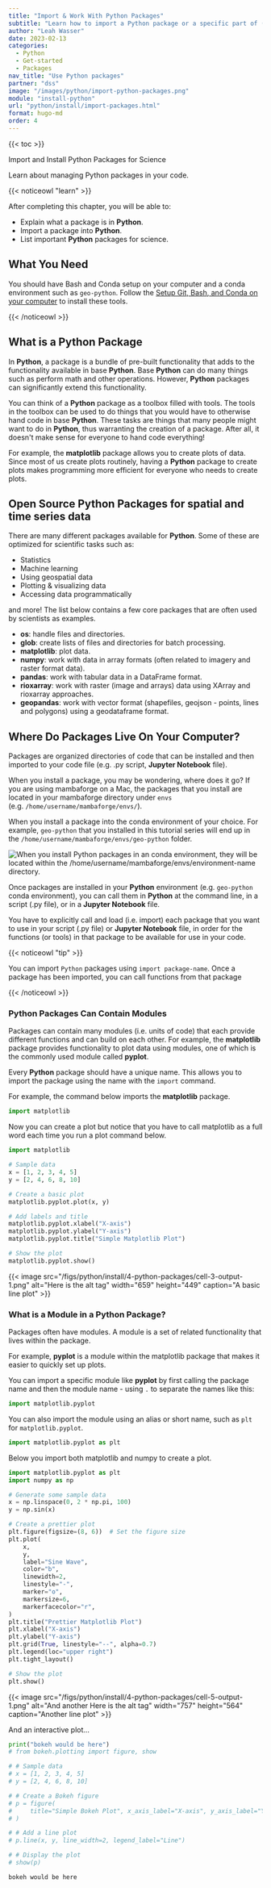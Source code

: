 ```yaml
---
title: "Import & Work With Python Packages"
subtitle: "Learn how to import a Python package or a specific part of (a module, class or function) a Python package. You will also learn about package aliases in Python. "
author: "Leah Wasser"
date: 2023-02-13
categories:
  - Python
  - Get-started
  - Packages
nav_title: "Use Python packages"
partner: "dss"
image: "/images/python/import-python-packages.png"
module: "install-python"
url: "python/install/import-packages.html"
format: hugo-md
order: 4
---
```


{{< toc >}}

Import and Install Python Packages for Science

Learn about managing Python packages in your code.

{{< noticeowl "learn" >}}

After completing this chapter, you will be able to:

* Explain what a package is in **Python**.
* Import a package into **Python**.
* List important **Python** packages for science.

## <i class="fa-solid fa-square-check"></i> What You Need

You should have Bash and Conda setup on your computer and a conda environment such as `geo-python`. Follow the <a href="/setup-geo-python/">Setup Git, Bash, and Conda on your computer</a> to install these tools.

{{< /noticeowl >}}

## What is a Python Package

In **Python**, a package is a bundle of pre-built functionality that adds to the functionality available in base **Python**. Base **Python** can do many things such as perform math and other operations. However, **Python** packages can significantly extend this functionality.

You can think of a **Python** package as a toolbox filled with tools. The tools in the toolbox can be used to do things that you would have to otherwise hand code in base **Python**. These tasks are things that many people might want to do in **Python**, thus warranting the creation of a package. After all, it doesn't make sense for everyone to hand code everything!

For example, the **matplotlib** package allows you to create plots of data. Since most of us create plots routinely, having a **Python** package to create plots makes programming more efficient for everyone who needs to create plots.

## Open Source Python Packages for spatial and time series data

There are many different packages available for **Python**. Some of these are optimized for scientific tasks such as:

-   Statistics
-   Machine learning
-   Using geospatial data
-   Plotting & visualizing data
-   Accessing data programmatically

and more! The list below contains a few core packages that are often
used by scientists as examples.

-   **os**: handle files and directories.
-   **glob**: create lists of files and directories for batch processing.
-   **matplotlib**: plot data.
-   **numpy**: work with data in array formats (often related to imagery and raster format data).
-   **pandas**: work with tabular data in a DataFrame format.
-   **rioxarray**: work with raster (image and arrays) data using XArray and rioxarray approaches.
-   **geopandas**: work with vector format (shapefiles, geojson - points, lines and polygons) using a geodataframe format.

## Where Do Packages Live On Your Computer?

Packages are organized directories of code that can be installed and then imported to your code file (e.g. .py script, **Jupyter Notebook** file).

When you install a package, you may be wondering, where does it go? If you are
using mambaforge on a Mac, the packages that you install are located in your mambaforge directory under `envs` (e.g. `/home/username/mambaforge/envs/`).

When you install a package into the conda environment of your choice. For example, `geo-python` that you installed in this tutorial series will end up in the `/home/username/mambaforge/envs/geo-python` folder.

<img src="../images/python/conda-environment-python-packages.png" title="When you install Python packages in an conda environment, they will be located within the /home/username/mambaforge/envs/environment-name directory." data-fig-alt="Image showing a directory structure within the folder /username/mambaforge/envs/environment-name. Within the directory there is a conda-meta directory that contains a list of all of the packages that are in your environment. " alt="When you install Python packages in an conda environment, they will be located within the /home/username/mambaforge/envs/environment-name directory." />

Once packages are installed in your **Python** environment (e.g. `geo-python` conda environment), you can call them in **Python** at the command line, in a script (.py file), or in a **Jupyter Notebook** file.

You have to explicitly call and load (i.e. import) each package that you want to use in your script (.py file) or **Jupyter Notebook** file, in order for the functions (or tools) in that package to be available for use in your code.

{{< noticeowl "tip" >}}

You can import `Python` packages using `import package-name`. Once a package has been imported, you can call functions from that package

{{< /noticeowl >}}

### Python Packages Can Contain Modules

Packages can contain many modules (i.e. units of code) that each provide different functions and can build on each other. For example, the **matplotlib** package provides functionality to plot data using modules, one of which is the commonly used module called **pyplot**.

Every **Python** package should have a unique name. This allows you to import the package using the name with the `import` command.

For example, the command below imports the **matplotlib** package.

``` python
import matplotlib
```

Now you can create a plot but notice that you have to call
matplotlib as a full word each time you run a plot command below.

``` python
import matplotlib

# Sample data
x = [1, 2, 3, 4, 5]
y = [2, 4, 6, 8, 10]

# Create a basic plot
matplotlib.pyplot.plot(x, y)

# Add labels and title
matplotlib.pyplot.xlabel("X-axis")
matplotlib.pyplot.ylabel("Y-axis")
matplotlib.pyplot.title("Simple Matplotlib Plot")

# Show the plot
matplotlib.pyplot.show()
```

{{< image src="/figs/python/install/4-python-packages/cell-3-output-1.png" alt="Here is the alt tag" width="659" height="449" caption="A basic line plot" >}}

### What is a Module in a Python Package?

Packages often have modules. A module is a set of related functionality that lives within the package.

For example, **pyplot** is a module within the matplotlib package that makes it easier to quickly set up plots.

You can import a specific module like **pyplot** by first calling the package name and then the module name - using `.` to separate the names like this:

``` python
import matplotlib.pyplot
```

You can also import the module using an alias or short name, such as `plt` for `matplotlib.pyplot`.

``` python
import matplotlib.pyplot as plt
```

Below you import both matplotlib and numpy to create a plot.

``` python
import matplotlib.pyplot as plt
import numpy as np

# Generate some sample data
x = np.linspace(0, 2 * np.pi, 100)
y = np.sin(x)

# Create a prettier plot
plt.figure(figsize=(8, 6))  # Set the figure size
plt.plot(
    x,
    y,
    label="Sine Wave",
    color="b",
    linewidth=2,
    linestyle="-",
    marker="o",
    markersize=6,
    markerfacecolor="r",
)
plt.title("Prettier Matplotlib Plot")
plt.xlabel("X-axis")
plt.ylabel("Y-axis")
plt.grid(True, linestyle="--", alpha=0.7)
plt.legend(loc="upper right")
plt.tight_layout()  

# Show the plot
plt.show()
```

{{< image src="/figs/python/install/4-python-packages/cell-5-output-1.png" alt="And another Here is the alt tag" width="757" height="564" caption="Another line plot" >}}

And an interactive plot...

``` python
print("bokeh would be here")
# from bokeh.plotting import figure, show

# # Sample data
# x = [1, 2, 3, 4, 5]
# y = [2, 4, 6, 8, 10]

# # Create a Bokeh figure
# p = figure(
#     title="Simple Bokeh Plot", x_axis_label="X-axis", y_axis_label="Y-axis"
# )

# # Add a line plot
# p.line(x, y, line_width=2, legend_label="Line")

# # Display the plot
# show(p)
```

    bokeh would be here
